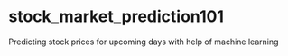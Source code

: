 # stock_market_prediction101
Predicting stock prices for upcoming days with help of machine learning
